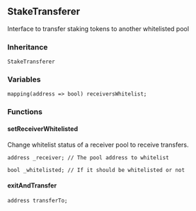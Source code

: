 ## StakeTransferer



Interface to transfer staking tokens to another whitelisted pool

### Inheritance

```
StakeTransferer
```

### Variables

```Solidity
mapping(address => bool) receiversWhitelist;
```

### Functions

#### setReceiverWhitelisted



Change whitelist status of a receiver pool to receive transfers.


```Solidity
address _receiver; // The pool address to whitelist

bool _whitelisted; // If it should be whitelisted or not
```

#### exitAndTransfer





```Solidity
address transferTo; 
```



